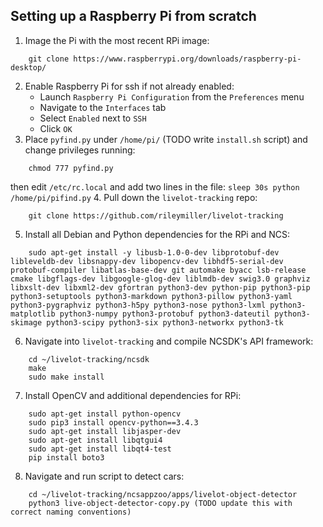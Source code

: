 ## Setting up a Raspberry Pi from scratch

1. Image the Pi with the most recent RPi image: 
``` 
    git clone https://www.raspberrypi.org/downloads/raspberry-pi-desktop/
```
2. Enable Raspberry Pi for ssh if not already enabled:
    - Launch `Raspberry Pi Configuration` from the `Preferences` menu
    - Navigate to the `Interfaces` tab
    - Select `Enabled` next to `SSH`
    - Click `OK`
3. Place `pyfind.py` under `/home/pi/` (TODO write `install.sh` script) and change privileges running:
```
    chmod 777 pyfind.py
``` 
then edit `/etc/rc.local` and add two lines in the file:
    ```
        sleep 30s
        python /home/pi/pifind.py
    ```
4. Pull down the `livelot-tracking` repo: 
```
    git clone https://github.com/rileymiller/livelot-tracking
```
5. Install all Debian and Python dependencies for the RPi and NCS:
```
    sudo apt-get install -y libusb-1.0-0-dev libprotobuf-dev libleveldb-dev libsnappy-dev libopencv-dev libhdf5-serial-dev protobuf-compiler libatlas-base-dev git automake byacc lsb-release cmake libgflags-dev libgoogle-glog-dev liblmdb-dev swig3.0 graphviz libxslt-dev libxml2-dev gfortran python3-dev python-pip python3-pip python3-setuptools python3-markdown python3-pillow python3-yaml python3-pygraphviz python3-h5py python3-nose python3-lxml python3-matplotlib python3-numpy python3-protobuf python3-dateutil python3-skimage python3-scipy python3-six python3-networkx python3-tk
```
6. Navigate into `livelot-tracking` and compile NCSDK's API framework:
```
    cd ~/livelot-tracking/ncsdk
    make
    sudo make install
```
7. Install OpenCV and additional dependencies for RPi:
```
    sudo apt-get install python-opencv
    sudo pip3 install opencv-python==3.4.3
    sudo apt-get install libjasper-dev
    sudo apt-get install libqtgui4
    sudo apt-get install libqt4-test
    pip install boto3
```
8. Navigate and run script to detect cars:
```
    cd ~/livelot-tracking/ncsappzoo/apps/livelot-object-detector
    python3 live-object-detector-copy.py (TODO update this with correct naming conventions)
```
